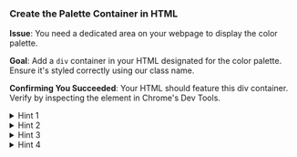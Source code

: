 ### **Create the Palette Container in HTML**

**Issue**: You need a dedicated area on your webpage to display the color palette.

**Goal**: Add a `div` container in your HTML designated for the color palette. Ensure it's styled correctly using our class name.

**Confirming You Succeeded**: Your HTML should feature this div container. Verify by inspecting the element in Chrome's Dev Tools.

<details>
<summary>Hint 1</summary>

If you're unfamiliar with creating HTML elements, consider searching the web for "How to create a div in HTML".

</details>

<details>
<summary>Hint 2</summary>

For a detailed guide on the `div` element, you can consult the [MDN documentation on the 'div' element](https://developer.mozilla.org/en-US/docs/Web/HTML/Element/div).

</details>

<details>
<summary>Hint 3</summary>

Here's a template to guide you:

```html
<div class="your-class-name-here"></div>
```

Make sure to replace `your-class-name-here` with the appropriate class name for the palette container.

</details>

<details>
<summary>Hint 4</summary>

Here's a more specific example:

```html
<div class="color-palette-container"></div>
```

Ensure this code is part of your HTML content.

</details>
